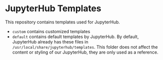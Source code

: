 # JupyterHub Templates

This repository contains templates used for JupyterHub.
* `custom` contains customized templates
* `default` contains default templates by JupyterHub. By default, JupyterHub already
has these files in `/usr/local/share/jupyterhub/templates`. 
This folder does not affect the content or styling of our 
JupyterHub, they are only used as a reference.



